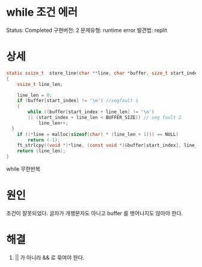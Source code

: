 # while 조건 에러

Status: Completed
구현버전: 2
문제유형: runtime error
발견법: replit

# 상세

```c
static ssize_t	store_line(char **line, char *buffer, size_t start_index)
{
	ssize_t line_len;

	line_len = 0;
	if (buffer[start_index] != '\n') //segfault 1
	{
		while ((buffer[start_index + line_len] != '\n')
		|| (start_index + line_len < BUFFER_SIZE)) // seg fault 2
			line_len++;
  }
	if ((*line = malloc(sizeof(char) * (line_len + 1))) == NULL)
		return (-1);
	ft_strlcpy((void *)*line, (const void *)&buffer[start_index], line_len + 1);
	return (line_len);
}

```

while 무한반복

# 원인

조건이 잘못되었다. 글자가 개행문자도 아니고 buffer 를 벗어나지도 않아야 한다.

# 해결

1. || 가 아니라 && 로 묶여야 한다.